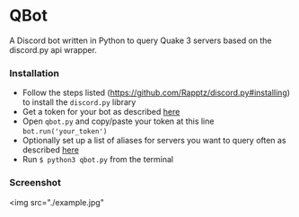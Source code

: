 QBot
==============
A Discord bot written in Python to query Quake 3 servers based on the discord.py api wrapper.


### Installation

- Follow the steps listed (https://github.com/Rapptz/discord.py#installing) to install the `discord.py` library
- Get a token for your bot as described [here](https://github.com/reactiflux/discord-irc/wiki/Creating-a-discord-bot-&-getting-a-token)
- Open `qbot.py` and copy/paste your token at this line `bot.run('your_token')`
- Optionally set up a list of aliases for servers you want to query often as described [here](https://github.com/andreagiavatto/QBot/issues/1)
- Run ```$ python3 qbot.py``` from the terminal

### Screenshot
<img src="./example.jpg"

